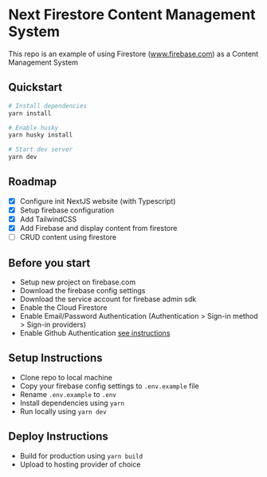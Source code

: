 # Next Firestore Content Management System

This repo is an example of using Firestore (www.firebase.com) as a Content Management System

## Quickstart

```sh
# Install dependencies
yarn install

# Enable husky
yarn husky install

# Start dev server
yarn dev
```

## Roadmap

- [x] Configure init NextJS website (with Typescript)
- [x] Setup firebase configuration
- [x] Add TailwindCSS
- [x] Add Firebase and display content from firestore
- [ ] CRUD content using firestore

## Before you start

- Setup new project on firebase.com
- Download the firebase config settings
- Download the service account for firebase admin sdk
- Enable the Cloud Firestore
- Enable Email/Password Authentication (Authentication > Sign-in method > Sign-in providers)
- Enable Github Authentication [see instructions](https://firebase.google.com/docs/auth/web/github-auth?authuser=0)

## Setup Instructions

- Clone repo to local machine
- Copy your firebase config settings to `.env.example` file
- Rename `.env.example` to `.env`
- Install dependencies using `yarn`
- Run locally using `yarn dev`

## Deploy Instructions

- Build for production using `yarn build`
- Upload to hosting provider of choice
